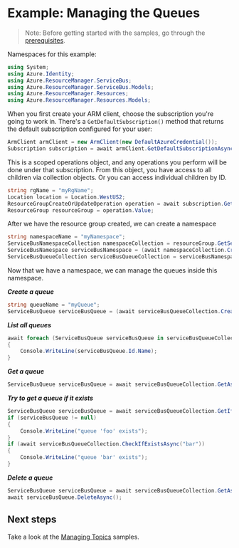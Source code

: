 # Example: Managing the Queues

>Note: Before getting started with the samples, go through the [prerequisites](https://github.com/Azure/azure-sdk-for-net/tree/main/sdk/resourcemanager/Azure.ResourceManager#prerequisites).

Namespaces for this example:

```C# Snippet:Managing_ServiceBusNamespaces_Namespaces
using System;
using Azure.Identity;
using Azure.ResourceManager.ServiceBus;
using Azure.ResourceManager.ServiceBus.Models;
using Azure.ResourceManager.Resources;
using Azure.ResourceManager.Resources.Models;
```

When you first create your ARM client, choose the subscription you're going to work in. There's a `GetDefaultSubscription()` method that returns the default subscription configured for your user:

```C# Snippet:Managing_ServiceBusQueues_DefaultSubscription
ArmClient armClient = new ArmClient(new DefaultAzureCredential());
Subscription subscription = await armClient.GetDefaultSubscriptionAsync();
```

This is a scoped operations object, and any operations you perform will be done under that subscription. From this object, you have access to all children via collection objects. Or you can access individual children by ID.

```C# Snippet:Managing_ServiceBusQueues_CreateResourceGroup
string rgName = "myRgName";
Location location = Location.WestUS2;
ResourceGroupCreateOrUpdateOperation operation = await subscription.GetResourceGroups().CreateOrUpdateAsync(rgName, new ResourceGroupData(location));
ResourceGroup resourceGroup = operation.Value;
```

After we have the resource group created, we can create a namespace

```C# Snippet:Managing_ServiceBusQueues_CreateNamespace
string namespaceName = "myNamespace";
ServiceBusNamespaceCollection namespaceCollection = resourceGroup.GetServiceBusNamespaces();
ServiceBusNamespace serviceBusNamespace = (await namespaceCollection.CreateOrUpdateAsync(namespaceName, new ServiceBusNamespaceData(location))).Value;
ServiceBusQueueCollection serviceBusQueueCollection = serviceBusNamespace.GetServiceBusQueues();
```

Now that we have a namespace, we can manage the queues inside this namespace.

***Create a queue***

```C# Snippet:Managing_ServiceBusQueues_CreateQueue
string queueName = "myQueue";
ServiceBusQueue serviceBusQueue = (await serviceBusQueueCollection.CreateOrUpdateAsync(queueName, new ServiceBusQueueData())).Value;
```

***List all queues***

```C# Snippet:Managing_ServiceBusQueues_ListQueues
await foreach (ServiceBusQueue serviceBusQueue in serviceBusQueueCollection.GetAllAsync())
{
    Console.WriteLine(serviceBusQueue.Id.Name);
}
```

***Get a queue***

```C# Snippet:Managing_ServiceBusQueues_GetQueue
ServiceBusQueue serviceBusQueue = await serviceBusQueueCollection.GetAsync("myQueue");
```

***Try to get a queue if it exists***

```C# Snippet:Managing_ServiceBusQueues_GetQueueIfExists
ServiceBusQueue serviceBusQueue = await serviceBusQueueCollection.GetIfExistsAsync("foo");
if (serviceBusQueue != null)
{
    Console.WriteLine("queue 'foo' exists");
}
if (await serviceBusQueueCollection.CheckIfExistsAsync("bar"))
{
    Console.WriteLine("queue 'bar' exists");
}
```

***Delete a queue***

```C# Snippet:Managing_ServiceBusQueues_DeleteQueue
ServiceBusQueue serviceBusQueue = await serviceBusQueueCollection.GetAsync("myQueue");
await serviceBusQueue.DeleteAsync();
```

## Next steps

Take a look at the [Managing Topics](https://github.com/yukun-dong/azure-sdk-for-net/blob/track2-servicebus/sdk/servicebus/Azure.ResourceManager.ServiceBus/samples/Sample1_ManagingTopics.md) samples.
